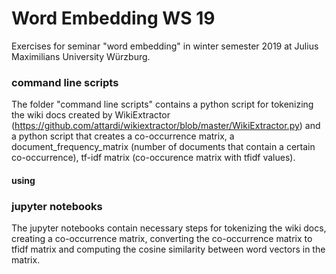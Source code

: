 # Word Embedding WS 19


Exercises for seminar "word embedding" in winter semester 2019 at Julius Maximilians University Würzburg.

### command line scripts
The folder "command line scripts" contains a python script for tokenizing the wiki docs created by WikiExtractor (https://github.com/attardi/wikiextractor/blob/master/WikiExtractor.py) and a python script that creates a co-occurrence matrix, 
a document_frequency_matrix (number of documents that contain a certain co-occurrence), tf-idf matrix (co-occurence matrix with tfidf values).

#### using 


### jupyter notebooks

The jupyter notebooks contain necessary steps for tokenizing the wiki docs, creating a co-occurrence matrix, converting the co-occurrence matrix to tfidf matrix and computing the cosine similarity between word vectors in the matrix. 


